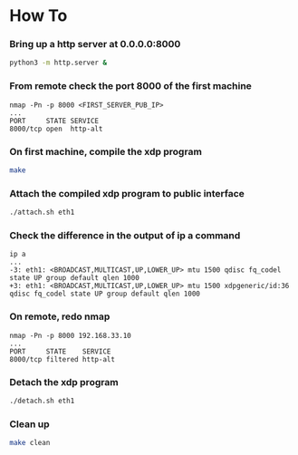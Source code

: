 # How To
### Bring up a http server at 0.0.0.0:8000 
```bash
python3 -m http.server &
```
### From remote check the port 8000 of the first machine 
```
nmap -Pn -p 8000 <FIRST_SERVER_PUB_IP>
...
PORT     STATE SERVICE
8000/tcp open  http-alt
```
### On first machine, compile the xdp program
```bash
make
```
### Attach the compiled xdp program to public interface
```bash
./attach.sh eth1
```
### Check the difference in the output of ip a command 
```
ip a
...
-3: eth1: <BROADCAST,MULTICAST,UP,LOWER_UP> mtu 1500 qdisc fq_codel state UP group default qlen 1000
+3: eth1: <BROADCAST,MULTICAST,UP,LOWER_UP> mtu 1500 xdpgeneric/id:36 qdisc fq_codel state UP group default qlen 1000
```
### On remote, redo nmap
```
nmap -Pn -p 8000 192.168.33.10
...
PORT     STATE    SERVICE
8000/tcp filtered http-alt
```
### Detach the xdp program
```bash
./detach.sh eth1
```
### Clean up
```bash
make clean
```
